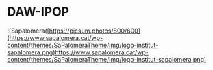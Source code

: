 # DAW-IPOP
![Sapalomera([https://picsum.photos/800/600](https://www.sapalomera.cat/wp-content/themes/SaPalomeraTheme/img/logo-institut-sapalomera.png)https://www.sapalomera.cat/wp-content/themes/SaPalomeraTheme/img/logo-institut-sapalomera.png)
